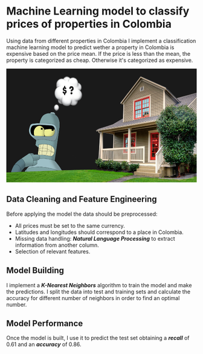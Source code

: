 # Machine Learning model to classify prices of properties in Colombia

Using data from different properties in Colombia I implement a classification machine learning model to predict wether a property in Colombia is expensive based on the price mean. If the price is less than the mean, the property is categorized as cheap. Otherwise it's categorized as expensive.


<img src="robot_thinking.jpg"  height="300">



## Data Cleaning and Feature Engineering

Before applying the model the data should be preprocessed:
- All prices must be set to the same currency.
- Latitudes and longitudes should correspond to a place in Colombia.
- Missing data handling: ***Natural Language Processing*** to extract information from another column.
- Selection of relevant features.


## Model Building

I implement a ***K-Nearest Neighbors*** algorithm to train the model and make the predictions.
I split the data into test and training sets and calculate the accuracy for different number of neighbors in order to find an optimal number.


## Model Performance

Once the model is built, I use it to predict the test set obtaining a ***recall*** of 0.61 and an ***accuracy*** of	0.86.
